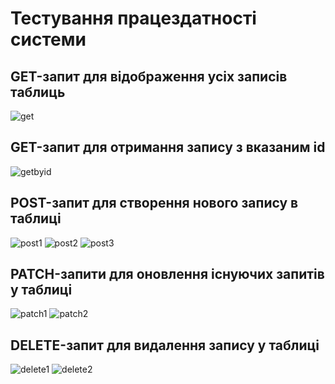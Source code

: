 # Тестування працездатності системи

## GET-запит для відображення усіх записів таблиць 
![get]()

## GET-запит для отримання запису з вказаним id
![getbyid]()

## POST-запит для створення нового запису в таблиці
![post1]()
![post2]()
![post3]()

## PATCH-запити для оновлення існуючих запитів у таблиці
![patch1]()
![patch2]()

## DELETE-запит для видалення запису у таблиці
![delete1]()
![delete2]()
